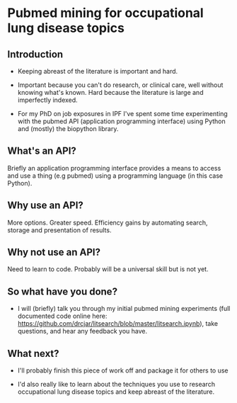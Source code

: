 # Pubmed mining for occupational lung disease topics

## Introduction

* Keeping abreast of the literature is important and hard.

* Important because you can't do research, or clinical care, well without knowing what's known. Hard because the literature is large and imperfectly indexed.

* For my PhD on job exposures in IPF I've spent some time experimenting with the pubmed API (application programming interface) using Python and (mostly) the biopython library.

## What's an API?

Briefly an application programming interface provides a means to access and use a thing (e.g pubmed) using a programming language (in this case Python).

## Why use an API?
 More options. Greater speed. Efficiency gains by automating search, storage and presentation of results.

## Why not use an API?

Need to learn to code. Probably will be a universal skill but is not yet.

## So what have you done?
 
 * I will (briefly) talk you through my initial pubmed mining experiments (full documented code online here: https://github.com/drcjar/litsearch/blob/master/litsearch.ipynb), take questions, and hear any feedback you have.
 
## What next?

* I'll probably finish this piece of work off and package it for others to use

* I'd also really like to learn about the techniques you use to research occupational lung disease topics and keep abreast of the literature.
